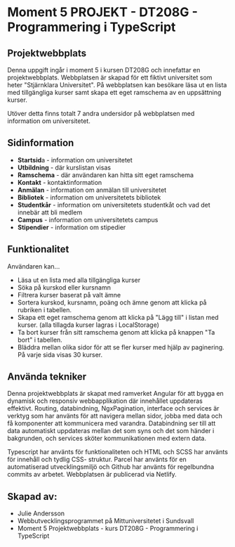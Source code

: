 # Moment 5 PROJEKT - DT208G - Programmering i TypeScript
## Projektwebbplats
Denna uppgift ingår i moment 5 i kursen DT208G och innefattar en projektwebbplats. Webbplatsen är skapad för ett fiktivt universitet som heter "Stjärnklara Universitet". På webbplatsen kan besökare läsa ut en lista med tillgängliga kurser samt skapa ett eget ramschema av en uppsättning kurser. 

Utöver detta finns totalt 7 andra undersidor på webbplatsen med information om universitetet. 

## Sidinformation
- **Startsid**a - information om universitetet
- **Utbildning** - där kurslistan visas
- **Ramschema** - där användaren kan hitta sitt eget ramschema
- **Kontakt** - kontaktinformation
- **Anmälan** - information om anmälan till universitetet
- **Bibliotek** - information om universitetets bibliotek
- **Studentkår** - information om universitetets studentkåt och vad det innebär att bli medlem
- **Campus** - information om universitetets campus
- **Stipendier** - information om stipedier

## Funktionalitet
Användaren kan...
- Läsa ut en lista med alla tillgängliga kurser
- Söka på kurskod eller kursnamn
- Filtrera kurser baserat på valt ämne
- Sortera kurskod, kursnamn, poäng och ämne genom att klicka på rubriken i tabellen. 
- Skapa ett eget ramschema genom att klicka på "Lägg till" i listan med kurser. (alla tillagda kurser lagras i LocalStorage)
- Ta bort kurser från sitt ramschema genom att klicka på knappen "Ta bort" i tabellen.
- Bläddra mellan olika sidor för att se fler kurser med hjälp av paginering. På varje sida visas 30 kurser. 

## Använda tekniker
Denna projektwebbplats är skapat med ramverket Angular för att bygga en dynamisk och responsiv webbapplikation där innehållet uppdateras effektivt. Routing, databindning, NgxPagination, interface och services är verktyg som har använts för att navigera mellan sidor, jobba med data och få komponenter att kommunicera med varandra. Databindning ser till att data automatiskt uppdateras mellan det som syns och det som händer i bakgrunden, och services sköter kommunikationen med extern data.

Typescript har använts för funktionaliteten och HTML och SCSS har använts för innehåll och tydlig CSS- struktur. Parcel har använts för en automatiserad utvecklingsmiljö och Github har använts för regelbundna commits av arbetet. Webbplatsen är publicerad via Netlify.

## Skapad av:
- Julie Andersson
- Webbutvecklingsprogrammet på Mittuniversitetet i Sundsvall
- Moment 5 Projektwebbplats - kurs DT208G - Programmering i TypeScript